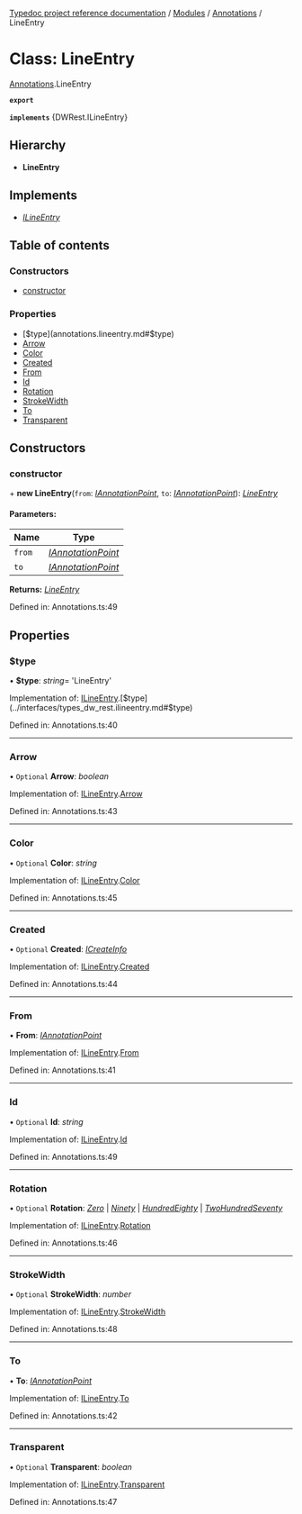 [Typedoc project reference documentation](../README.md) / [Modules](../modules.md) / [Annotations](../modules/annotations.md) / LineEntry

# Class: LineEntry

[Annotations](../modules/annotations.md).LineEntry

**`export`** 

**`implements`** {DWRest.ILineEntry}

## Hierarchy

* **LineEntry**

## Implements

* [*ILineEntry*](../interfaces/types_dw_rest.ilineentry.md)

## Table of contents

### Constructors

- [constructor](annotations.lineentry.md#constructor)

### Properties

- [$type](annotations.lineentry.md#$type)
- [Arrow](annotations.lineentry.md#arrow)
- [Color](annotations.lineentry.md#color)
- [Created](annotations.lineentry.md#created)
- [From](annotations.lineentry.md#from)
- [Id](annotations.lineentry.md#id)
- [Rotation](annotations.lineentry.md#rotation)
- [StrokeWidth](annotations.lineentry.md#strokewidth)
- [To](annotations.lineentry.md#to)
- [Transparent](annotations.lineentry.md#transparent)

## Constructors

### constructor

\+ **new LineEntry**(`from`: [*IAnnotationPoint*](../interfaces/types_dw_rest.iannotationpoint.md), `to`: [*IAnnotationPoint*](../interfaces/types_dw_rest.iannotationpoint.md)): [*LineEntry*](annotations.lineentry.md)

#### Parameters:

Name | Type |
------ | ------ |
`from` | [*IAnnotationPoint*](../interfaces/types_dw_rest.iannotationpoint.md) |
`to` | [*IAnnotationPoint*](../interfaces/types_dw_rest.iannotationpoint.md) |

**Returns:** [*LineEntry*](annotations.lineentry.md)

Defined in: Annotations.ts:49

## Properties

### $type

• **$type**: *string*= 'LineEntry'

Implementation of: [ILineEntry](../interfaces/types_dw_rest.ilineentry.md).[$type](../interfaces/types_dw_rest.ilineentry.md#$type)

Defined in: Annotations.ts:40

___

### Arrow

• `Optional` **Arrow**: *boolean*

Implementation of: [ILineEntry](../interfaces/types_dw_rest.ilineentry.md).[Arrow](../interfaces/types_dw_rest.ilineentry.md#arrow)

Defined in: Annotations.ts:43

___

### Color

• `Optional` **Color**: *string*

Implementation of: [ILineEntry](../interfaces/types_dw_rest.ilineentry.md).[Color](../interfaces/types_dw_rest.ilineentry.md#color)

Defined in: Annotations.ts:45

___

### Created

• `Optional` **Created**: [*ICreateInfo*](../interfaces/types_dw_rest.icreateinfo.md)

Implementation of: [ILineEntry](../interfaces/types_dw_rest.ilineentry.md).[Created](../interfaces/types_dw_rest.ilineentry.md#created)

Defined in: Annotations.ts:44

___

### From

• **From**: [*IAnnotationPoint*](../interfaces/types_dw_rest.iannotationpoint.md)

Implementation of: [ILineEntry](../interfaces/types_dw_rest.ilineentry.md).[From](../interfaces/types_dw_rest.ilineentry.md#from)

Defined in: Annotations.ts:41

___

### Id

• `Optional` **Id**: *string*

Implementation of: [ILineEntry](../interfaces/types_dw_rest.ilineentry.md).[Id](../interfaces/types_dw_rest.ilineentry.md#id)

Defined in: Annotations.ts:49

___

### Rotation

• `Optional` **Rotation**: [*Zero*](../enums/types_dw_rest.rotation.md#zero) \| [*Ninety*](../enums/types_dw_rest.rotation.md#ninety) \| [*HundredEighty*](../enums/types_dw_rest.rotation.md#hundredeighty) \| [*TwoHundredSeventy*](../enums/types_dw_rest.rotation.md#twohundredseventy)

Implementation of: [ILineEntry](../interfaces/types_dw_rest.ilineentry.md).[Rotation](../interfaces/types_dw_rest.ilineentry.md#rotation)

Defined in: Annotations.ts:46

___

### StrokeWidth

• `Optional` **StrokeWidth**: *number*

Implementation of: [ILineEntry](../interfaces/types_dw_rest.ilineentry.md).[StrokeWidth](../interfaces/types_dw_rest.ilineentry.md#strokewidth)

Defined in: Annotations.ts:48

___

### To

• **To**: [*IAnnotationPoint*](../interfaces/types_dw_rest.iannotationpoint.md)

Implementation of: [ILineEntry](../interfaces/types_dw_rest.ilineentry.md).[To](../interfaces/types_dw_rest.ilineentry.md#to)

Defined in: Annotations.ts:42

___

### Transparent

• `Optional` **Transparent**: *boolean*

Implementation of: [ILineEntry](../interfaces/types_dw_rest.ilineentry.md).[Transparent](../interfaces/types_dw_rest.ilineentry.md#transparent)

Defined in: Annotations.ts:47
